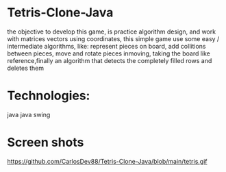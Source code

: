 # Tetris-Clone-Java

the objective to develop this game, is practice algorithm design, and work with matrices vectors using coordinates, this simple game use some easy / intermediate algorithms, like: represent pieces on board, add collitions 
between pieces, move and rotate pieces inmoving, taking the board like reference,finally an algorithm that detects the completely filled rows and deletes them 

# Technologies:
java
java swing

# Screen shots 
https://github.com/CarlosDev88/Tetris-Clone-Java/blob/main/tetris.gif




